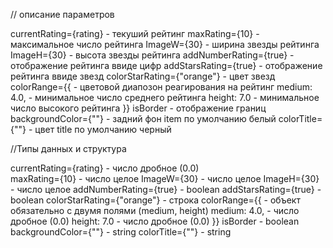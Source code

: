// описание параметров

currentRating={rating}     - текуший рейтинг
maxRating={10}             - максимальное число рейтинга
ImageW={30}                - ширина звезды рейтинга
ImageH={30}                - высота звезды рейтинга
addNumberRating={true}     - отображение рейтинга ввиде цифр 
addStarsRating={true}      - отображение рейтинга ввиде звезд
colorStarRating={"orange"} - цвет звезд
colorRange={{              - цветовой диапозон реагирования на рейтинг
medium: 4.0,               - минимальное число среднего рейтинга
height: 7.0                - минимальное число высокого рейтинга
}}
isBorder                   - отображение границ
backgroundColor={""}       - задний фон item по умолчанию белый
colorTitle={""}            - цвет title по умолчанию черный

//Типы данных и структура

currentRating={rating}     - число дробное (0.0)  
maxRating={10}             - число целое
ImageW={30}                - число целое
ImageH={30}                - число целое
addNumberRating={true}     - boolean
addStarsRating={true}      - boolean
colorStarRating={"orange"} - строка
colorRange={{              - объект обязательно с двумя полями (medium, height)
medium: 4.0,               - число дробное (0.0)
height: 7.0                - число дробное (0.0)
}}
isBorder                   - boolean
backgroundColor={""}       - string
colorTitle={""}            - string